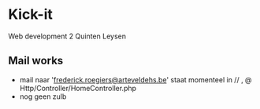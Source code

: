 # Kick-it
Web development 2
Quinten Leysen

## Mail works
  - mail naar 'frederick.roegiers@arteveldehs.be' staat momenteel in // , @ Http/Controller/HomeController.php
  - nog geen zulb
  
  
